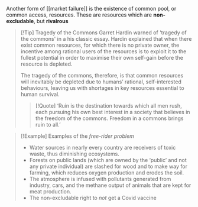 Another form of [[market failure]] is the existence of common pool, or common access, resources. These are resources which are **non-excludable**, but **rivalrous**

> [!Tip] Tragedy of the Commons
> Garret Hardin warned of 'tragedy of the commons' in a his classic essay. Hardin explained that when there exist common resources, for which there is no private owner, the incentive among rational users of the resources is to exploit it to the fullest potential in order to maximise their own self-gain before the resource is depleted. 
> 
> The tragedy of the commons, therefore, is that common resources will inevitably be depleted due to humans’ rational, self-interested behaviours, leaving us with shortages in key resources essential to human survival. 
> 
> > [!Quote]
> > ‘Ruin is the destination towards which all men rush, each pursuing his own best interest in a society that believes in the freedom of the commons. Freedom in a commons brings ruin to all.’

> [!Example] Examples of the *free-rider problem*
> - Water sources in nearly every country are receivers of toxic waste, thus diminishing ecosystems.
> - Forests on public lands (which are owned by the ‘public’ and not any private individual) are slashed for wood and to make way for farming, which reduces oxygen production and erodes the soil.
> - The atmosphere is infused with pollutants generated from industry, cars, and the methane output of animals that are kept for meat production.
> - The non-excludable right to *not* get a Covid vaccine
